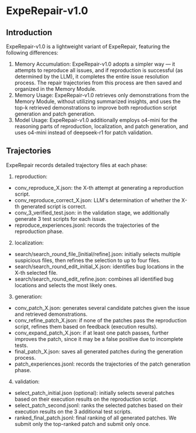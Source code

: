 # ExpeRepair-v1.0


## Introduction
ExpeRepair-v1.0 is a lightweight variant of ExpeRepair, featuring the following differences:
1. Memory Accumulation: ExpeRepair-v1.0 adopts a simpler way — it attempts to reproduce all issues, and if reproduction is successful (as determined by the LLM), it completes the entire issue resolution process. The repair trajectories from this process are then saved and organized in the Memory Module.
2. Memory Usage: ExpeRepair-v1.0 retrieves only demonstrations from the Memory Module, without utilizing summarized insights, and uses the top-k retrieved demonstrations to improve both reproduction script generation and patch generation.
3. Model Usage: ExpeRepair-v1.0 additionally employs o4-mini for the reasoning parts of reproduction, localization, and patch generation, and uses o4-mini instead of deepseek-r1 for patch validation.


## Trajectories
ExpeRepair records detailed trajectory files at each phase:

1. reproduction:
- conv_reproduce_X.json: the X-th attempt at generating a reproduction script.
- conv_reproduce_correct_X.json: LLM's determination of whether the X-th generated script is correct.
- conv_3_verified_test.json: in the validation stage, we additionally generate 3 test scripts for each issue.
- reproduce_experiences.jsonl: records the trajectories of the reproduction phase.

2. localization:
- search/search_round_file_[initial/refine].json: initially selects multiple suspicious files, then refines the selection to up to four files.
- search/search_round_edit_initial_X.json: identifies bug locations in the X-th selected file.
- search/search_round_edit_refine.json: combines all identified bug locations and selects the most likely ones.

3. generation:
- conv_patch_X.json: generates several candidate patches given the issue and retrieved demonstrations.
- conv_refine_patch_X.json: if none of the patches pass the reproduction script, refines them based on feedback (execution results).
- conv_expand_patch_X.json: if at least one patch passes, further improves the patch, since it may be a false positive due to incomplete tests.
- final_patch_X.json: saves all generated patches during the generation process.
- patch_experiences.jsonl: records the trajectories of the patch generation phase.

4. validation:
- select_patch_initial.json (optional): initially selects several patches based on their execution results on the reproduction script.
- select_patch_second.jsonl: ranks the selected patches based on their execution results on the 3 additional test scripts.
- ranked_final_patch.jsonl: final ranking of all generated patches. We submit only the top-ranked patch and submit only once.

